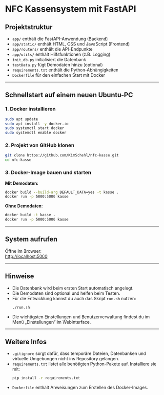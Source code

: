 # NFC Kassensystem mit FastAPI

## Projektstruktur
- `app/` enthält die FastAPI-Anwendung (Backend)
- `app/static/` enthält HTML, CSS und JavaScript (Frontend)
- `app/routers/` enthält die API-Endpunkte
- `app/utils/` enthält Hilfsfunktionen (z.B. Logging)
- `init_db.py` initialisiert die Datenbank
- `testData.py` fügt Demodaten hinzu (optional)
- `requirements.txt` enthält die Python-Abhängigkeiten
- `Dockerfile` für den einfachen Start mit Docker

---

## Schnellstart auf einem neuen Ubuntu-PC

### 1. Docker installieren

```bash
sudo apt update
sudo apt install -y docker.io
sudo systemctl start docker
sudo systemctl enable docker
```

### 2. Projekt von GitHub klonen

```bash
git clone https://github.com/KimSchehl/nfc-kasse.git
cd nfc-kasse
```

### 3. Docker-Image bauen und starten

**Mit Demodaten:**
```bash
docker build --build-arg DEFAULT_DATA=yes -t kasse .
docker run -p 5000:5000 kasse
```

**Ohne Demodaten:**
```bash
docker build -t kasse .
docker run -p 5000:5000 kasse
```

---

## System aufrufen

Öffne im Browser:  
[http://localhost:5000](http://localhost:5000)

---

## Hinweise

- Die Datenbank wird beim ersten Start automatisch angelegt.
- Die Demodaten sind optional und helfen beim Testen.
- Für die Entwicklung kannst du auch das Skript `run.sh` nutzen:
  ```bash
  ./run.sh
  ```
- Die wichtigsten Einstellungen und Benutzerverwaltung findest du im Menü „Einstellungen“ im Webinterface.

---

## Weitere Infos

- `.gitignore` sorgt dafür, dass temporäre Dateien, Datenbanken und virtuelle Umgebungen nicht ins Repository gelangen.
- `requirements.txt` listet alle benötigten Python-Pakete auf. Installiere sie mit:
  ```bash
  pip install -r requirements.txt
  ```
- `Dockerfile` enthält Anweisungen zum Erstellen des Docker-Images.
